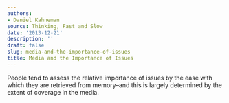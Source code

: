 ```yaml
---
authors:
- Daniel Kahneman
source: Thinking, Fast and Slow
date: '2013-12-21'
description: ''
draft: false
slug: media-and-the-importance-of-issues
title: Media and the Importance of Issues
---
```

People tend to assess the relative importance of issues by the ease with which they are retrieved from memory–and this is largely determined by the extent of coverage in the media.



